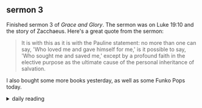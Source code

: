 ## sermon 3

Finished sermon 3 of *Grace and Glory*. The sermon was on Luke 19:10 and the story of Zacchaeus. Here's a great quote from the sermon:

> It is with this as it is with the Pauline statement: no more than one can say, 'Who loved me and gave himself for me,' is it possible to say, 'Who sought me and saved me,' except by a profound faith in the elective purpose as the ultimate cause of the personal inheritance of salvation.

I also bought some more books yesterday, as well as some Funko Pops today.

<details markdown="1">
<summary>daily reading</summary>

| {{ page.date | date: "%B %-d, %Y" }} |
| :-------------: |
| [1 Chron. 5–6; Heb. 10; Amos 4; Ps. 148–150]({% link _Bible/Bible-year-1.md %}) |
| [BC 28; HC 94-98; CD V: Art. 1-3]({% link _three_forms/three-forms-month-3.md %}) |
| [The Nicene Creed](https://threeforms.org/the-nicene-creed/) |

</details>